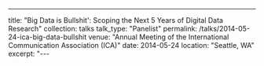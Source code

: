 ---
title: "Big Data is Bullshit': Scoping the Next 5 Years of Digital Data Research"
collection: talks
talk_type: "Panelist"
permalink: /talks/2014-05-24-ica-big-data-bullshit
venue: "Annual Meeting of the International Communication Association (ICA)"
date: 2014-05-24
location: "Seattle, WA"
excerpt: "---
